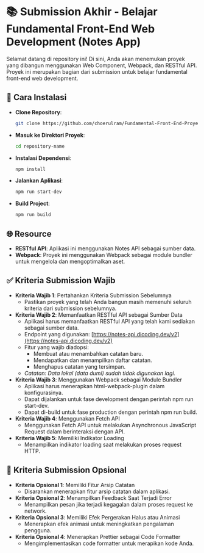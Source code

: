 # 📚 Submission Akhir - Belajar Fundamental Front-End Web Development (Notes App)

Selamat datang di repository ini! Di sini, Anda akan menemukan proyek yang dibangun menggunakan Web Component, Webpack, dan RESTful API. Proyek ini merupakan bagian dari submission untuk belajar fundamental front-end web development.

## 🚀 Cara Instalasi

- **Clone Repository**: 
  ```bash
  git clone https://github.com/choerulram/Fundamental-Front-End-Proyek-Akhir_CodingCamp.git
- **Masuk ke Direktori Proyek**: 
  ```bash
  cd repository-name
- **Instalasi Dependensi**: 
  ```bash
  npm install
- **Jalankan Aplikasi**: 
  ```bash
  npm run start-dev
- **Build Project**: 
  ```bash
  npm run build

## 🌐 Resource
- **RESTful API**: Aplikasi ini menggunakan Notes API sebagai sumber data.
- **Webpack**: Proyek ini menggunakan Webpack sebagai module bundler untuk mengelola dan mengoptimalkan aset.

## ✅ Kriteria Submission Wajib
- **Kriteria Wajib 1**: Pertahankan Kriteria Submission Sebelumnya
  - Pastikan proyek yang telah Anda bangun masih memenuhi seluruh kriteria dari submission sebelumnya.
- **Kriteria Wajib 2**: Memanfaatkan RESTful API sebagai Sumber Data
  - Aplikasi harus memanfaatkan RESTful API yang telah kami sediakan sebagai sumber data.
  - Endpoint yang digunakan: [https://notes-api.dicoding.dev/v2](https://notes-api.dicoding.dev/v2)
  - Fitur yang wajib diadopsi:
    - Membuat atau menambahkan catatan baru.
    - Mendapatkan dan menampilkan daftar catatan.
    - Menghapus catatan yang tersimpan.  
  - *Catatan: Data lokal (data dumi) sudah tidak digunakan lagi.*
- **Kriteria Wajib 3**: Menggunakan Webpack sebagai Module Bundler
  - Aplikasi harus menerapkan html-webpack-plugin dalam konfigurasinya.
  - Dapat dijalankan untuk fase development dengan perintah npm run start-dev.
  - Dapat di-build untuk fase production dengan perintah npm run build.
- **Kriteria Wajib 4**: Menggunakan Fetch API
  - Menggunakan Fetch API untuk melakukan Asynchronous JavaScript Request dalam berinteraksi dengan API.
- **Kriteria Wajib 5**: Memiliki Indikator Loading
  - Menampilkan indikator loading saat melakukan proses request HTTP.

## 🌟 Kriteria Submission Opsional
- **Kriteria Opsional 1**: Memiliki Fitur Arsip Catatan
  - Disarankan menerapkan fitur arsip catatan dalam aplikasi.
- **Kriteria Opsional 2**: Menampilkan Feedback Saat Terjadi Error
  - Menampilkan pesan jika terjadi kegagalan dalam proses request ke network.
- **Kriteria Opsional 3**: Memiliki Efek Pergerakan Halus atau Animasi
  - Menerapkan efek animasi untuk meningkatkan pengalaman pengguna.
- **Kriteria Opsional 4**: Menerapkan Prettier sebagai Code Formatter
  - Mengimplementasikan code formatter untuk merapikan kode Anda.
